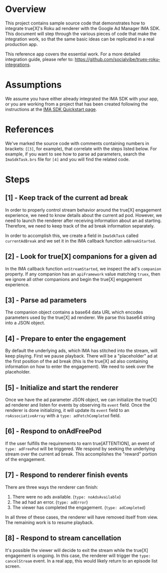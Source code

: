 # Overview

This project contains sample source code that demonstrates how to integrate true[X]'s Roku
ad renderer with the Google Ad Manager IMA SDK. This document will step through the
various pieces of code that make the integration work, so that the same basic ideas can
be replicated in a real production app.

This reference app covers the essential work. For a more detailed integration guide, please refer to: https://github.com/socialvibe/truex-roku-integrations.

# Assumptions

We assume you have either already integrated the IMA SDK with your app, or you are
working from a project that has been created following the instructions at the
[IMA SDK Quickstart page](https://developers.google.com/interactive-media-ads/docs/sdks/roku/quickstart).

# References

We've marked the source code with comments containing numbers in brackets: (`[3]`, for
example), that correlate with the steps listed below. For example, if you want to see how to parse ad
parameters, search the `ImaSdkTask.brs` file for `[4]` and you will find the related code.

# Steps

## [1] - Keep track of the current ad break

In order to properly control stream behavior around the true[X] engagement experience,
we need to know details about the current ad pod. However, we need to launch the renderer
after receiving information about an ad starting. Therefore, we need to keep track of the
ad break information separately.

In order to accomplish this, we create a field in `ImaSdkTask` called
`currentAdBreak` and we set it in the IMA callback function `adBreakStarted`.

## [2] - Look for true[X] companions for a given ad

In the IMA callback function `onStreamStarted`, we inspect the ad's `companion` property. If
any companion has an `apiFramework` value matching `truex`, then we ignore all other
companions and begin the true[X] engagement experience.

## [3] - Parse ad parameters

The companion object contains a base64 data URL which encodes parameters used
by the true[X] ad renderer. We parse this base64 string into a JSON object.

## [4] - Prepare to enter the engagement

By default the underlying ads, which IMA has stitched into the stream, will keep playing.
First we pause playback. There will be a "placeholder" ad at the
first position of the ad break (this is the true[X] ad also containing information on how to enter the engagement).
We need to seek over the placeholder.

## [5] - Initialize and start the renderer

Once we have the ad parameter JSON object, we can initialize the true[X] ad renderer and listen
for events by observing its `event` field. Once the renderer is done initializing, it will update
its `event` field to an `roAssociativeArray` with a `type: adFetchCompleted` field.

## [6] - Respond to onAdFreePod

If the user fulfills the requirements to earn true[ATTENTION], an event of `type: adFreePod`
will be triggered. We respond by seeking the underlying stream over the
current ad break. This accomplishes the "reward" portion of the engagement.

## [7] - Respond to renderer finish events

There are three ways the renderer can finish:

1. There were no ads available. (`type: noAdsAvailable`)
2. The ad had an error. (`type: adError`)
3. The viewer has completed the engagement. (`type: adCompleted`)

In all three of these cases, the renderer will have removed itself from view.
The remaining work is to resume playback.

## [8] - Respond to stream cancellation

It's possible the viewer will decide to exit the stream while the true[X] engagement
is ongoing. In this case, the renderer will trigger the `type: cancelStream` event.
In a real app, this would likely return to an episode list screen.
